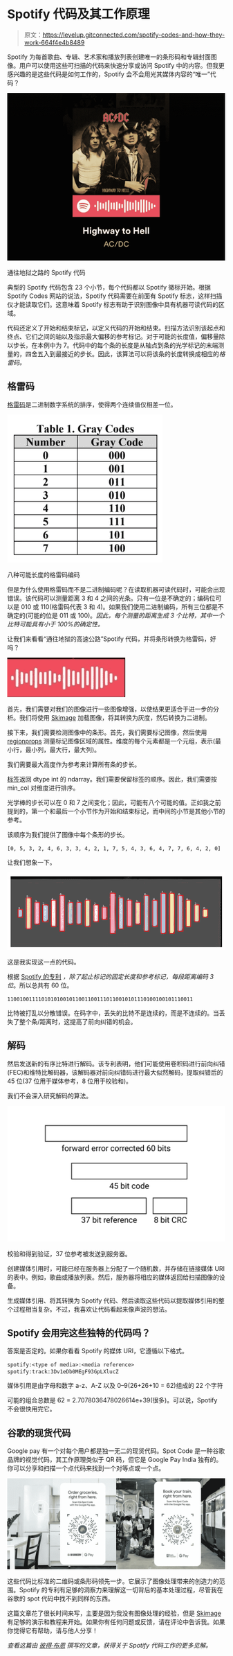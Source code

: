 # Spotify 代码及其工作原理

> 原文：<https://levelup.gitconnected.com/spotify-codes-and-how-they-work-664f4e4b8489>

Spotify 为每首歌曲、专辑、艺术家和播放列表创建唯一的条形码和专辑封面图像。用户可以使用这些可扫描的代码来快速分享或访问 Spotify 中的内容。但我更感兴趣的是这些代码是如何工作的，Spotify 会不会用光其媒体内容的“唯一”代码？

![](img/33bc433d800ccc4c8446613dfae7df0e.png)

通往地狱之路的 Spotify 代码

典型的 Spotify 代码包含 23 个小节，每个代码都以 Spotify 徽标开始。根据 Spotify Codes 网站的说法，Spotify 代码需要在前面有 Spotify 标志，这样扫描仪才能读取它们。这意味着 Spotify 标志有助于识别图像中具有机器可读代码的区域。

代码还定义了开始和结束标记，以定义代码的开始和结束。扫描方法识别该起点和终点、它们之间的轴以及指示最大偏移的参考标记。对于可能的长度值，偏移量除以步长，在本例中为 7。代码中的每个条的长度是从轴点到条的光学标记的末端测量的，四舍五入到最接近的步长。因此，该算法可以将该条的长度转换成相应的*格雷码。*

## 格雷码

[格雷码](https://www.tutorialspoint.com/what-is-gray-code)是二进制数字系统的排序，使得两个连续值仅相差一位。

![](img/6dba4612b460e09e7e2b97822f33de52.png)

八种可能长度的格雷码编码

但是为什么使用格雷码而不是二进制编码呢？在读取机器可读代码时，可能会出现错误。该代码可以测量距离 3 和 4 之间的光条。只有一位是不确定的；编码位可以是 010 或 110(格雷码代表 3 和 4)。如果我们使用二进制编码，所有三位都是不确定的(可能的位是 011 或 100)。*因此，每个测量的距离生成 3 个比特，其中一个比特可能具有小于 100%的确定性。*

让我们来看看“通往地狱的高速公路”Spotify 代码，并将条形转换为格雷码，好吗？

![](img/93dcebc280f675fa92e86bd22d6769ab.png)

首先，我们需要对我们的图像进行一些图像增强，以使结果更适合于进一步的分析。我们将使用 [Skimage](https://scikit-image.org/) 加载图像，将其转换为灰度，然后转换为二进制。

接下来，我们需要检测图像中的条形。首先，我们需要标记图像，然后使用 [regionprops](https://scikit-image.org/docs/dev/api/skimage.measure.html#skimage.measure.regionprops) 测量标记图像区域的属性。维度的每个元素都是一个元组，表示(最小行，最小列，最大行，最大列)。

我们需要最大高度作为参考来计算所有条的步长。

[标签](https://scikit-image.org/docs/dev/api/skimage.measure.html#skimage.measure.label)返回 dtype int 的 ndarray。我们需要保留标签的顺序。因此，我们需要按 min_col 对维度进行排序。

光学棒的步长可以在 0 和 7 之间变化；因此，可能有八个可能的值。正如我之前提到的，第一个和最后一个小节作为开始和结束标记，而中间的小节是其他小节的参考。

该顺序为我们提供了图像中每个条形的步长。

```
[0, 5, 3, 2, 4, 6, 3, 3, 4, 2, 1, 7, 5, 4, 3, 6, 4, 7, 7, 6, 4, 2, 0]
```

让我们想象一下。

![](img/323e24ff00b216fd373fbd8797f8d321.png)

这是我实现这一点的代码。

根据 [Spotify 的专利](https://data.epo.org/publication-server/pdf-document/EP18199246NWA1.pdf?PN=EP3444755%20EP%203444755&iDocId=5852402&iepatch=.pdf) *，除了起止标记的固定长度和参考标记，每段距离编码 3 位*。所以总共有 60 位。

```
110010011110101010010110011001110110010101110100100101110011
```

比特被打乱以分散错误。在码字中，丢失的比特不是连续的，而是不连续的。当丢失了整个条/距离时，这提高了前向纠错的机会。

## 解码

然后发送新的有序比特进行解码。该专利表明，他们可能使用卷积码进行前向纠错(FEC)和维特比解码器，该解码器对前向纠错码进行最大似然解码，提取纠错后的 45 位(37 位用于媒体参考，8 位用于校验和)。

我们不会深入研究解码的算法。

![](img/06791c593af3470e87c0fc045faa7e24.png)

校验和得到验证，37 位参考被发送到服务器。

创建媒体引用时，可能已经在服务器上分配了一个随机数，并存储在链接媒体 URI 的表中。例如，歌曲或播放列表。然后，服务器将相应的媒体返回给扫描图像的设备。

生成媒体引用、将其转换为 Spotify 代码、然后读取这些代码以提取媒体引用的整个过程相当复杂。不过，我喜欢让代码看起来像声波的想法。

## Spotify 会用完这些独特的代码吗？

答案是否定的。如果你看看 Spotify 的媒体 URI，它遵循以下格式。

```
spotify:<type of media>:<media reference>
spotify:track:3Dv1eDb0MEgF93GpLXlucZ
```

媒体引用是由字母和数字 a-z、A-Z 以及 0–9(26+26+10 = 62)组成的 22 个字符

可能的组合总数是 62 = 2.7078036478026614e+39(很多)。可以说，Spotify 不会很快用完它。

## 谷歌的现货代码

Google pay 有一个对每个用户都是独一无二的现货代码。Spot Code 是一种谷歌品牌的视觉代码，其工作原理类似于 QR 码，但它是 Google Pay India 独有的。你可以分享和扫描一个点代码来找到一个对等点或一个点。

![](img/d562e5eefe2d6b45522423b895809c8e.png)

这些代码比标准的二维码或条形码领先一步。它展示了图像处理带来的创造力的范围。Spotify 的专利有足够的洞察力来理解这一切背后的基本处理过程，尽管我在谷歌的 spot 代码中找不到同样的东西。

这篇文章花了很长时间来写，主要是因为我没有图像处理的经验，但是 [Skimage](https://scikit-image.org/docs/stable/) 有足够的演示和教程来开始。如果你有任何问题或反馈，请在评论中告诉我。如果你觉得它有帮助，请与他人分享！

*查看这篇由* [*彼得·布恩*](https://boonepeter.github.io/posts/2020-11-10-spotify-codes/) *撰写的文章，获得关于 Spotify 代码工作的更多见解。*